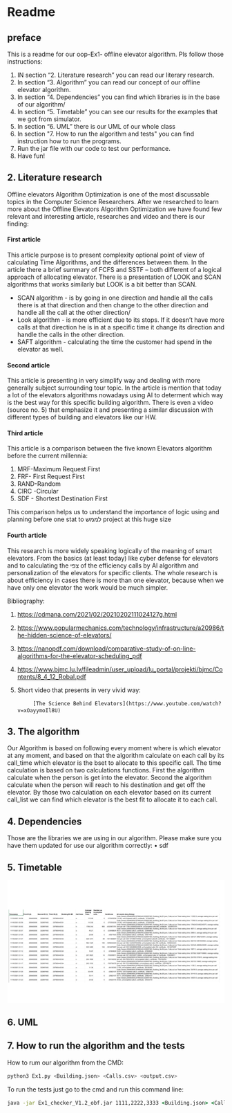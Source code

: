 
# Readme

## preface

This is a readme for our oop-Ex1- offline elevator algorithm.
Pls follow those instructions:
1. IN section “2. Literature research” you can read our literary research.
2. In section “3. Algorithm” you can read our concept of our offline elevator algorithm.
3. In section “4. Dependencies” you can find which libraries is in the base of our algorithm/
4. In section “5. Timetable” you can see our results for the examples that we got from simulator.
5. In section “6. UML” there is our UML of our whole class
6. In section "7. How to run the algorithm and tests" you can find instruction how to run the programs.
7. Run the jar file with our code to test our performance.
8. Have fun!

## 2. Literature research

Offline elevators Algorithm Optimization is one of the most discussable topics in the Computer Science Researchers.
After we researched to learn more about the Offline Elevators Algorithm Optimization we have found few relevant and interesting article, researches and video and there is our finding:

#### First article

This article purpose is to present complexity optional point of view of calculating Time Algorithms, and the differences between them. In the article there a brief summary of FCFS and SSTF – both different of a logical approach of allocating elevator. 
There is a presentation of LOOK and SCAN algorithms that works similarly but LOOK is a bit better than SCAN. 

* SCAN algorithm - is by going in one direction and handle all the calls there is at that direction and then change to the other direction and handle all the call at the other direction/
* Look algorithm - is more efficient due to its stops. If it doesn’t have more calls at that direction he is in at a specific time it change its direction and handle the calls in the other direction.
* SAFT algorithm - calculating the time the customer had spend in the elevator as well.

#### Second article

This article is presenting in very simplify way and dealing with more generally subject surrounding tour topic. In the article is mention that today a lot of the elevators algorithms nowadays using AI to determent which way is the best way for this specific building algorithm.
There is even a video (source no. 5) that emphasize it and presenting a similar discussion with different types of building and elevators like our HW.

#### Third article

This article is a comparison between the five known Elevators algorithm before the current millennia:
1. MRF-Maximum Request First
2. FRF- First Request First
3. RAND-Random
4. CIRC -Circular
5. SDF - Shortest Destination First 


This comparison helps us to understand the importance of logic using and planning before one stat to לממש project at this huge size

#### Fourth article

This research is more widely speaking logically of the meaning of smart elevators. From the basics (at least today) like cyber defense for elevators and to calculating the צפי of the efficiency calls by AI algorithm and personalization of the elevators for specific clients. The whole research is about efficiency in cases there is more than one elevator, because when we have only one elevator the work would be much simpler.

Bibliography:
1. https://cdmana.com/2021/02/20210202111024127g.html
2. https://www.popularmechanics.com/technology/infrastructure/a20986/the-hidden-science-of-elevators/
3. https://nanopdf.com/download/comparative-study-of-on-line-algorithms-for-the-elevator-scheduling_pdf
4. https://www.bjmc.lu.lv/fileadmin/user_upload/lu_portal/projekti/bjmc/Contents/8_4_12_Robal.pdf
5. Short video that presents in very vivid way:

            [The Science Behind Elevators](https://www.youtube.com/watch?v=xOayymoIl8U)

## 3. The algorithm

Our Algorithm is based on following every moment where is which elevator at any moment, and based on that the algorithm calculate on each call by its call_time which elevator is the bset to allocate to this specific call.
The time calculation is based on two calculations functions.
First the algorithm calculate when the person is get into the elevator.
Second the algorithm calculate when the person will reach to his destination and get off the elevator.
By those two calculation on each elevator based on its current call_list we can find which elevator is the best fit to allocate it to each call.


## 4. Dependencies 
Those are the libraries we are using in our algorithm. Please make sure you have them updated for use our algorithm correctly:
•	sdf

## 5. Timetable
![TimeTable,png](TimeTable.png)

## 6. UML

## 7. How to run the algorithm and the tests

How to rum our algorithm from the CMD:

```bash
python3 Ex1.py <Building.json> <Calls.csv> <output.csv>
```
To run the tests just go to the cmd and run this command line:
```cmd
java -jar Ex1_checker_V1.2_obf.jar 1111,2222,3333 <Building.json> <Calls.csv> <output.csv>
```
